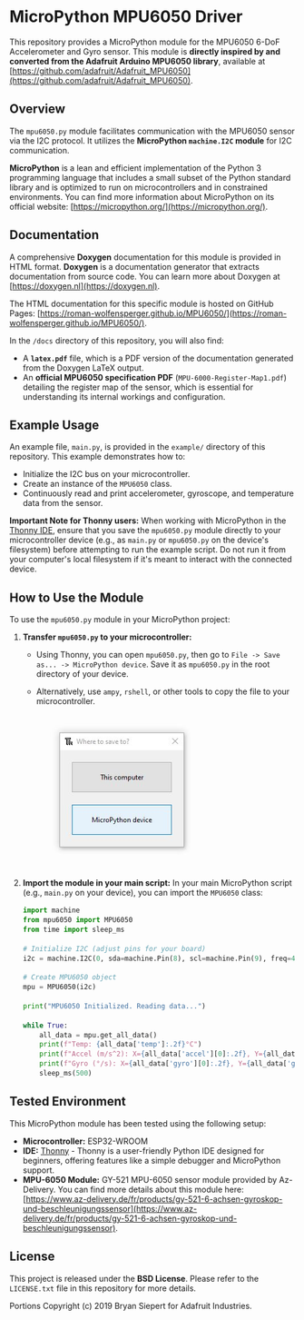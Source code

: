 # MicroPython MPU6050 Driver

This repository provides a MicroPython module for the MPU6050 6-DoF Accelerometer and Gyro sensor. This module is **directly inspired by and converted from the Adafruit Arduino MPU6050 library**, available at [https://github.com/adafruit/Adafruit_MPU6050](https://github.com/adafruit/Adafruit_MPU6050).

## Overview

The `mpu6050.py` module facilitates communication with the MPU6050 sensor via the I2C protocol. It utilizes the **MicroPython `machine.I2C` module** for I2C communication.

**MicroPython** is a lean and efficient implementation of the Python 3 programming language that includes a small subset of the Python standard library and is optimized to run on microcontrollers and in constrained environments. You can find more information about MicroPython on its official website: [https://micropython.org/](https://micropython.org/).

## Documentation

A comprehensive **Doxygen** documentation for this module is provided in HTML format.
**Doxygen** is a documentation generator that extracts documentation from source code. You can learn more about Doxygen at [https://doxygen.nl](https://doxygen.nl).

The HTML documentation for this specific module is hosted on GitHub Pages: [https://roman-wolfensperger.github.io/MPU6050/](https://roman-wolfensperger.github.io/MPU6050/).

In the `/docs` directory of this repository, you will also find:
* A **`latex.pdf`** file, which is a PDF version of the documentation generated from the Doxygen LaTeX output.
* An **official MPU6050 specification PDF** (`MPU-6000-Register-Map1.pdf`) detailing the register map of the sensor, which is essential for understanding its internal workings and configuration.

## Example Usage

An example file, `main.py`, is provided in the `example/` directory of this repository. This example demonstrates how to:
* Initialize the I2C bus on your microcontroller.
* Create an instance of the `MPU6050` class.
* Continuously read and print accelerometer, gyroscope, and temperature data from the sensor.

**Important Note for Thonny users:** When working with MicroPython in the [Thonny IDE](https://thonny.org/), ensure that you save the `mpu6050.py` module directly to your microcontroller device (e.g., as `main.py` or `mpu6050.py` on the device's filesystem) before attempting to run the example script. Do not run it from your computer's local filesystem if it's meant to interact with the connected device.

## How to Use the Module

To use the `mpu6050.py` module in your MicroPython project:

1.  **Transfer `mpu6050.py` to your microcontroller:**
    * Using Thonny, you can open `mpu6050.py`, then go to `File -> Save as... -> MicroPython device`. Save it as `mpu6050.py` in the root directory of your device.
    * Alternatively, use `ampy`, `rshell`, or other tools to copy the file to your microcontroller.
  
      
      <img src="https://github.com/roman-wolfensperger/MPU6050/blob/main/docs/images/micropython-device.jpg">

2.  **Import the module in your main script:**
    In your main MicroPython script (e.g., `main.py` on your device), you can import the `MPU6050` class:

    ```python
    import machine
    from mpu6050 import MPU6050
    from time import sleep_ms

    # Initialize I2C (adjust pins for your board)
    i2c = machine.I2C(0, sda=machine.Pin(8), scl=machine.Pin(9), freq=400000)

    # Create MPU6050 object
    mpu = MPU6050(i2c)

    print("MPU6050 Initialized. Reading data...")

    while True:
        all_data = mpu.get_all_data()
        print(f"Temp: {all_data['temp']:.2f}°C")
        print(f"Accel (m/s^2): X={all_data['accel'][0]:.2f}, Y={all_data['accel'][1]:.2f}, Z={all_data['accel'][2]:.2f}")
        print(f"Gyro (°/s): X={all_data['gyro'][0]:.2f}, Y={all_data['gyro'][1]:.2f}, Z={all_data['gyro'][2]:.2f}")
        sleep_ms(500)
    ```

## Tested Environment

This MicroPython module has been tested using the following setup:
* **Microcontroller:** ESP32-WROOM
* **IDE:** [Thonny](https://thonny.org/) - Thonny is a user-friendly Python IDE designed for beginners, offering features like a simple debugger and MicroPython support.
* **MPU-6050 Module:** GY-521 MPU-6050 sensor module provided by Az-Delivery. You can find more details about this module here: [https://www.az-delivery.de/fr/products/gy-521-6-achsen-gyroskop-und-beschleunigungssensor](https://www.az-delivery.de/fr/products/gy-521-6-achsen-gyroskop-und-beschleunigungssensor).

## License

This project is released under the **BSD License**. Please refer to the `LICENSE.txt` file in this repository for more details.

Portions Copyright (c) 2019 Bryan Siepert for Adafruit Industries.
